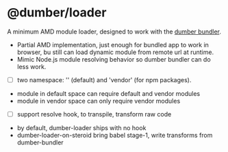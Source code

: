 # @dumber/loader

A minimum AMD module loader, designed to work with the [dumber bundler](https://github.com/huochunpeng/dumber-bundler).

* Partial AMD implementation, just enough for bundled app to work in browser, bu still can load dynamic module from remote url at runtime.
* Mimic Node.js module resolving behavior so dumber bundler can do less work.

* [ ] two namespace: '' (default) and 'vendor' (for npm packages).
 - module in default space can require default and vendor modules
 - module in vendor space can only require vendor modules
* [ ] support resolve hook, to transpile, transform raw code
 - by default, dumber-loader ships with no hook
 - dumber-loader-on-steroid bring babel stage-1, write transforms from dumber-bundler
